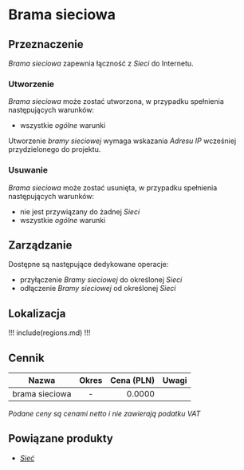 # Brama sieciowa

## Przeznaczenie

*Brama sieciowa* zapewnia łączność z *Sieci* do Internetu.

<!-- Restrictions -->

### Utworzenie

*Brama sieciowa* może zostać utworzona, w przypadku spełnienia następujących warunków:

 * wszystkie *ogólne* warunki

Utworzenie *bramy sieciowej* wymaga wskazania *Adresu IP* wcześniej przydzielonego do projektu.

### Usuwanie

*Brama sieciowa* może zostać usunięta, w przypadku spełnienia następujących warunków:

 * nie jest przywiązany do żadnej *Sieci*
 * wszystkie *ogólne* warunki

## Zarządzanie

Dostępne są następujące dedykowane operacje:

* przyłączenie *Bramy sieciowej* do określonej *Sieci*
* odłączenie *Bramy sieciowej* od określonej *Sieci*

## Lokalizacja

!!! include(regions.md) !!!

## Cennik

Nazwa           | Okres  | Cena (PLN) | Uwagi
--------------- | :----: | ---------: | :----:
brama sieciowa  |   -    |     0.0000 | 

<!-- TODO: Service need to be created. -->

*Podane ceny są cenami netto i nie zawierają podatku VAT*

## Powiązane produkty

* *[Sieć](/resource/networking/network.md)*
